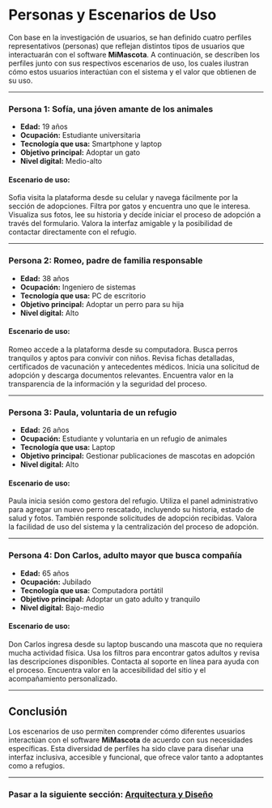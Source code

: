 # Personas y Escenarios de Uso

Con base en la investigación de usuarios, se han definido cuatro perfiles representativos (personas) que reflejan distintos tipos de usuarios que interactuarán con el software **MiMascota**. A continuación, se describen los perfiles junto con sus respectivos escenarios de uso, los cuales ilustran cómo estos usuarios interactúan con el sistema y el valor que obtienen de su uso.

---

### Persona 1: Sofía, una jóven amante de los animales

- **Edad:** 19 años  
- **Ocupación:** Estudiante universitaria  
- **Tecnología que usa:** Smartphone y laptop  
- **Objetivo principal:** Adoptar un gato  
- **Nivel digital:** Medio-alto  

#### Escenario de uso:
Sofia visita la plataforma desde su celular y navega fácilmente por la sección de adopciones. Filtra por gatos y encuentra uno que le interesa. Visualiza sus fotos, lee su historia y decide iniciar el proceso de adopción a través del formulario. Valora la interfaz amigable y la posibilidad de contactar directamente con el refugio.

---

### Persona 2: Romeo, padre de familia responsable

- **Edad:** 38 años  
- **Ocupación:** Ingeniero de sistemas  
- **Tecnología que usa:** PC de escritorio  
- **Objetivo principal:** Adoptar un perro para su hija  
- **Nivel digital:** Alto  

#### Escenario de uso:
Romeo accede a la plataforma desde su computadora. Busca perros tranquilos y aptos para convivir con niños. Revisa fichas detalladas, certificados de vacunación y antecedentes médicos. Inicia una solicitud de adopción y descarga documentos relevantes. Encuentra valor en la transparencia de la información y la seguridad del proceso.

---

### Persona 3: Paula, voluntaria de un refugio

- **Edad:** 26 años  
- **Ocupación:** Estudiante y voluntaria en un refugio de animales  
- **Tecnología que usa:** Laptop  
- **Objetivo principal:** Gestionar publicaciones de mascotas en adopción  
- **Nivel digital:** Alto  

#### Escenario de uso:
Paula inicia sesión como gestora del refugio. Utiliza el panel administrativo para agregar un nuevo perro rescatado, incluyendo su historia, estado de salud y fotos. También responde solicitudes de adopción recibidas. Valora la facilidad de uso del sistema y la centralización del proceso de adopción.

---

### Persona 4: Don Carlos, adulto mayor que busca compañía

- **Edad:** 65 años  
- **Ocupación:** Jubilado  
- **Tecnología que usa:** Computadora portátil  
- **Objetivo principal:** Adoptar un gato adulto y tranquilo  
- **Nivel digital:** Bajo-medio  

#### Escenario de uso:
Don Carlos ingresa desde su laptop buscando una mascota que no requiera mucha actividad física. Usa los filtros para encontrar gatos adultos y revisa las descripciones disponibles. Contacta al soporte en línea para ayuda con el proceso. Encuentra valor en la accesibilidad del sitio y el acompañamiento personalizado.

---

## Conclusión

Los escenarios de uso permiten comprender cómo diferentes usuarios interactúan con el software **MiMascota** de acuerdo con sus necesidades específicas. Esta diversidad de perfiles ha sido clave para diseñar una interfaz inclusiva, accesible y funcional, que ofrece valor tanto a adoptantes como a refugios.

---

### Pasar a la siguiente sección: [Arquitectura y Diseño](05-arquitectura-y-diseño.md)